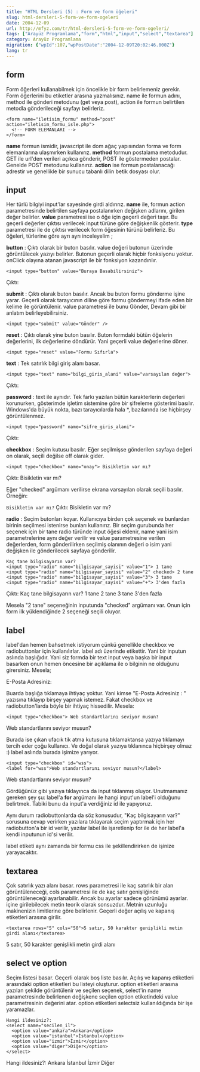 ```yaml
---
title: "HTML Dersleri (5) : Form ve form öğeleri"
slug: html-dersleri-5-form-ve-form-ogeleri
date: 2004-12-09
url: http://mfyz.com/tr/html-dersleri-5-form-ve-form-ogeleri/
tags: ["Arayüz Programlama","form","html","input","select","textarea"]
category: Arayüz Programlama
migration: {"wpId":107,"wpPostDate":"2004-12-09T20:02:46.000Z"}
lang: tr
---
```


## form

Form öğerleri kullanabilmek için öncelikle bir form belirlemeniz gerekir. Form öğerlerini bu etiketler arasına yazmalısınız. name ile formun adını, method ile gönderi metodunu (get veya post), action ile formun belirtilen metodla gönderileceği sayfayı belirleriz.
```
<form name="iletisim_formu" method="post" action="iletisim_formu_isle.php">
  <!-- FORM ELEMANLARI -->
</form>

```
**name** formun ismidir, javascript ile dom ağaç yapısından forma ve form elemanlarına ulaşmırken kullanırız. **method** formun postalama metodudur. GET ile url'den verileri açıkca gönderir, POST ile göstermeden postalar. Genelde POST metodunu kullanırız. **action** ise formun postalanacağı adrestir ve genellikle bir sunucu tabanlı dilin betik dosyası olur.

## input

Her türlü bilgiyi input'lar sayesinde girdi aldırırız. **name** ile, formun action parametresinde belirtilen sayfaya postalanırken değişken adlarını, girilen değer belirler. **value** parametresi ise o öğe için geçerli değeri taşır. Bu geçerli değerler çıktısı verilecek input türüne göre değişkenlik gösterir. **type** parametresi ile de çıktısı verilecek form öğesinin türünü belirleriz. Bu öğeleri, türlerine göre ayrı ayrı inceleyelim ;

**button** : Çıktı olarak bir buton basılır. value değeri butonun üzerinde görüntülecek yazıyı belirler. Butonun geçerli olarak hiçbir fonksiyonu yoktur. onClick olayına atanan javascript ile bir fonksiyon kazandırılır.
```
<input type="button" value="Buraya Basabilirsiniz">

```
Çıktı: 

**submit** : Çıktı olarak buton basılır. Ancak bu buton formu gönderme işine yarar. Geçerli olarak tarayıcının diline göre formu göndermeyi ifade eden bir kelime ile görüntülenir. value parametresi ile bunu Gönder, Devam gibi bir anlatım belirleyebilirsiniz.
```
<input type="submit" value="Gönder" />

```
**reset** : Çıktı olarak yine buton basılır. Buton formdaki bütün öğelerin değerlerini, ilk değerlerine döndürür. Yani geçerli value değerlerine döner.
```
<input type="reset" value="Formu Sıfırla">

```
**text** : Tek satırlık bilgi giriş alanı basar.
```
<input type="text" name="bilgi_giris_alani" value="varsayılan değer">

```
Çıktı: 

**password** : text ile aynıdır. Tek farkı yazılan bütün karakterlerin değerleri korunurken, gösterimde işletim sistemine göre bir şifreleme gösterimi basılır. Windows'da büyük nokta, bazı tarayıcılarda hala *, bazılarında ise hiçbirşey görüntülenmez.
```
<input type="password" name="sifre_giris_alani">

```
Çıktı: 

**checkbox** : Seçim kutusu basılır. Eğer seçilmişse gönderilen sayfaya değeri on olarak, seçili değilse off olarak gider.
```
<input type="checkbox" name="onay"> Bisikletin var mı?

```
Çıktı:  Bisikletin var mı?

Eğer "checked" argümanı verilirse ekrana varsayılan olarak seçili basılır. Örneğin:

 `Bisikletin var mı?` Çıktı:  Bisikletin var mı?

**radio** : Seçim butonları koyar. Kullanıcıya birden çok seçenek ve bunlardan birinin seçilmesi istenirse bunları kullanırız. Bir seçim gurubunda her seçenek için bir tane radio türünde input öğesi eklenir, name yani isim parametrelerine aynı değer verilir ve value parametresine verilen değerlerden, form gönderilirken seçilmiş olanının değeri o isim yani değişken ile gönderilecek sayfaya gönderilir.
```
Kaç tane bilgisayarın var?
<input type="radio" name="bilgisayar_sayisi" value="1"> 1 tane
<input type="radio" name="bilgisayar_sayisi" value="2" checked> 2 tane
<input type="radio" name="bilgisayar_sayisi" value="3"> 3 tane
<input type="radio" name="bilgisayar_sayisi" value="+"> 3'den fazla

```
Çıktı: Kaç tane bilgisayarın var?  1 tane  2 tane  3 tane  3'den fazla

Mesela "2 tane" seçeneğinin inputunda "checked" argümanı var. Onun için form ilk yüklendiğinde 2 seçeneği seçili oluyor.

## label

label'dan hemen bahsetmek istiyorum çünkü genellikle checkbox ve radiobuttonlar için kullanılırlar. label adı üzerinde etikettir. Yani bir inputun aslında başlığıdır. Yani siz formda bir text input veya başka bir input basarken onun hemen öncesine bir açıklama ile o bilginin ne olduğunu girersiniz. Mesela;

E-Posta Adresiniz: 

Buarda başlığa tıklamaya ihtiyaç yoktur. Yani kimse "E-Posta Adresiniz : " yazısına tıklayıp birşey yapmak istemez. Fakat checkbox ve radiobutton'larda böyle bir ihtiyaç hissedilir. Mesela:
```
<input type="checkbox"> Web standartlarını seviyor musun?

```
 Web standartlarını seviyor musun?

Burada ise çıkan ufacık tik atma kutusuna tıklamaktansa yazıya tıklamayı tercih eder çoğu kullanıcı. Ve doğal olarak yazıya tıklanınca hiçbirşey olmaz :) label aslında burada işimize yarıyor.
```
<input type="checkbox" id="wss">
<label for="wss">Web standartlarını seviyor musun?</label>

```
Web standartlarını seviyor musun?

Gördüğünüz gibi yazıya tıklayınca da input tıklanmış oluyor. Unutmamanız gereken şey şu: label'a **for** argümanı ile hangi input'un label'i olduğunu belirtmek. Tabiki bunu da input'a verdiğiniz id ile yapıyoruz.

Aynı durum radiobuttonlarda da söz konusudur, "Kaç bilgisayarın var?" sorusuna cevap verirken yazılara tıklayarak seçim yaptırmak için her radiobutton'a bir id verilir, yazılar label ile işaretlenip for ile de her label'a kendi inputunun id'si verilir.

label etiketi aynı zamanda bir formu css ile şekillendirirken de işinize yarayacaktır.

## textarea

Çok satırlık yazı alanı basar. rows parametresi ile kaç satırlık bir alan görüntüleneceği, cols parametresi ile de kaç satır genişliğinde görüntüleneceği ayarlanabilir. Ancak bu ayarlar sadece görünümü ayarlar. içine girilebilecek metin teorik olarak sonsuzdur. Metnin uzunluğu makinenizin limitlerine göre belirlenir. Geçerli değer açılış ve kapanış etiketleri arasına girilir.
```
<textarea rows="5" cols="50">5 satır, 50 karakter genişlikli metin girdi alanı</textarea>

```
5 satır, 50 karakter genişlikli metin girdi alanı

## select ve option

Seçim listesi basar. Geçerli olarak boş liste basılır. Açılış ve kapanış etiketleri arasındaki option etiketleri bu listeyi oluşturur. option etiketleri arasına yazılan şekilde görüntülenir ve seçilen seçenek, select'in name parametresinde belirlenen değişkene seçilen option etiketindeki value parametresinin değerini atar. option etiketleri selectsiz kullanıldığında bir işe yaramazlar.
```
Hangi ildesiniz?:
<select name="secilen_il">
  <option value="ankara">Ankara</option>
  <option value="istanbul">İstanbul</option>
  <option value="izmir">İzmir</option>
  <option value="diger">Diğer</option>
</select>

```
Hangi ildesiniz?: Ankara İstanbul İzmir Diğer